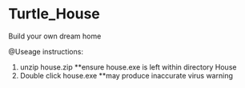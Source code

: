 # Turtle_House
Build your own dream home

@Useage instructions:
1) unzip house.zip **ensure house.exe is left within directory House
2) Double click house.exe **may produce inaccurate virus warning
